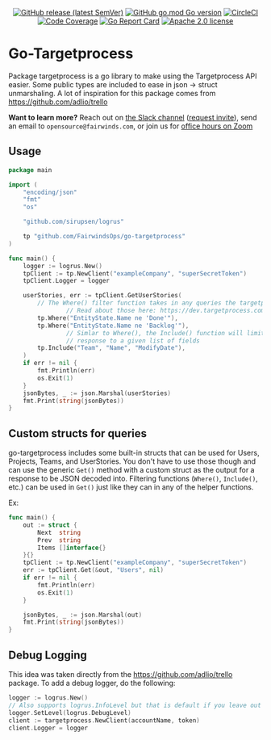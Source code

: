 <div align="center">

  [![GitHub release (latest SemVer)][release-image]][release-link] [![GitHub go.mod Go version][version-image]][version-link] [![CircleCI][circleci-image]][circleci-link] [![Code Coverage][codecov-image]][codecov-link] [![Go Report Card][goreport-image]][goreport-link] [![Apache 2.0 license](https://img.shields.io/badge/licence-Apache2-brightgreen.svg)](https://opensource.org/licenses/Apache-2.0)

</div>

[version-image]: https://img.shields.io/github/go-mod/go-version/FairwindsOps/go-targetprocess
[version-link]: https://github.com/FairwindsOps/go-targetprocess

[release-image]: https://img.shields.io/github/v/release/FairwindsOps/go-targetprocess
[release-link]: https://github.com/FairwindsOps/go-targetprocess

[goreport-image]: https://goreportcard.com/badge/github.com/FairwindsOps/go-targetprocess
[goreport-link]: https://goreportcard.com/report/github.com/FairwindsOps/go-targetprocess

[circleci-image]: https://circleci.com/gh/FairwindsOps/go-targetprocess/tree/master.svg?style=svg
[circleci-link]: https://circleci.com/gh/FairwindsOps/go-targetprocess

[codecov-image]: https://codecov.io/gh/FairwindsOps/go-targetprocess/branch/master/graph/badge.svg
[codecov-link]: https://codecov.io/gh/FairwindsOps/go-targetprocess

# Go-Targetprocess

Package targetprocess is a go library to make using the Targetprocess API easier. Some
public types are included to ease in json -> struct unmarshaling.
A lot of inspiration for this package comes from https://github.com/adlio/trello

**Want to learn more?** Reach out on [the Slack channel](https://fairwindscommunity.slack.com/messages/goldilocks) ([request invite](https://join.slack.com/t/fairwindscommunity/shared_invite/zt-e3c6vj4l-3lIH6dvKqzWII5fSSFDi1g)), send an email to `opensource@fairwinds.com`, or join us for [office hours on Zoom](https://fairwindscommunity.slack.com/messages/office-hours)

## Usage

```go
package main

import (
	"encoding/json"
	"fmt"
	"os"

	"github.com/sirupsen/logrus"

	tp "github.com/FairwindsOps/go-targetprocess"
)

func main() {
	logger := logrus.New()
	tpClient := tp.NewClient("exampleCompany", "superSecretToken")
	tpClient.Logger = logger

	userStories, err := tpClient.GetUserStories(
		// The Where() filter function takes in any queries the targetprocess API accepts
                // Read about those here: https://dev.targetprocess.com/docs/sorting-and-filters
		tp.Where("EntityState.Name ne 'Done'"),
		tp.Where("EntityState.Name ne 'Backlog'"),
                // Simlar to Where(), the Include() function will limit the
                // response to a given list of fields
		tp.Include("Team", "Name", "ModifyDate"),
	)
	if err != nil {
		fmt.Println(err)
		os.Exit(1)
	}
	jsonBytes, _ := json.Marshal(userStories)
	fmt.Print(string(jsonBytes))
}
```

## Custom structs for queries

go-targetprocess includes some built-in structs that can be used for Users, Projects, Teams, and UserStories. You don't
have to use those though and can use the generic `Get()` method with a custom struct as the output for a response to be
JSON decoded into. Filtering functions (`Where()`, `Include()`, etc.) can be used in `Get()` just like they can in
any of the helper functions.

Ex:

```go
func main() {
	out := struct {
		Next  string
		Prev  string
		Items []interface{}
	}{}
	tpClient := tp.NewClient("exampleCompany", "superSecretToken")
	err := tpClient.Get(&out, "Users", nil)
	if err != nil {
		fmt.Println(err)
		os.Exit(1)
	}

	jsonBytes, _ := json.Marshal(out)
	fmt.Print(string(jsonBytes))
}
```

## Debug Logging

This idea was taken directly from the https://github.com/adlio/trello package. To add a debug logger,
do the following:

```go
logger := logrus.New()
// Also supports logrus.InfoLevel but that is default if you leave out the SetLevel method
logger.SetLevel(logrus.DebugLevel)
client := targetprocess.NewClient(accountName, token)
client.Logger = logger
```
